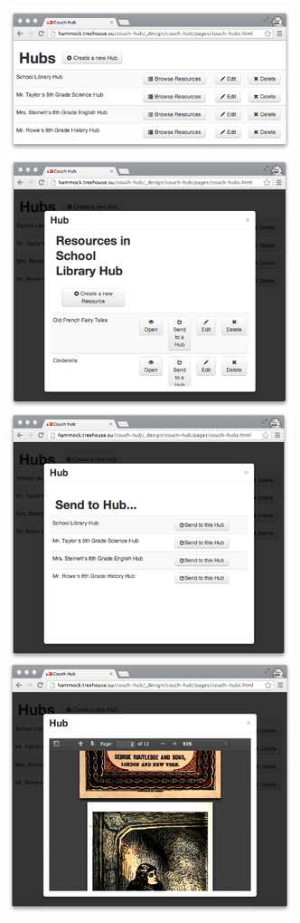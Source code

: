 
![](docs/hubs.png)
![](docs/resources.png)
![](docs/send-to-hub.png)
![](docs/view-a-resource.png)

